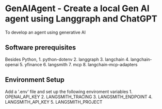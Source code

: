 # GenAIAgent - Create a local Gen AI agent using Langgraph and ChatGPT
To develop an agent using generative AI

## Software prerequisites
Besides Python,
    1. python-dotenv
    2. langgraph
    3. langchain 
    4. langchain-openai
    5. yfinance
    6. langsmith
    7. mcp
    8. langchain-mcp-adapters
    

## Environment Setup 
Add a '.env' file and set up the following enviroment variables
      1. OPENAI_API_KEY
      2. LANGSMITH_TRACING
      3. LANGSMITH_ENDPOINT
      4. LANGSMITH_API_KEY
      5. LANGSMITH_PROJECT
